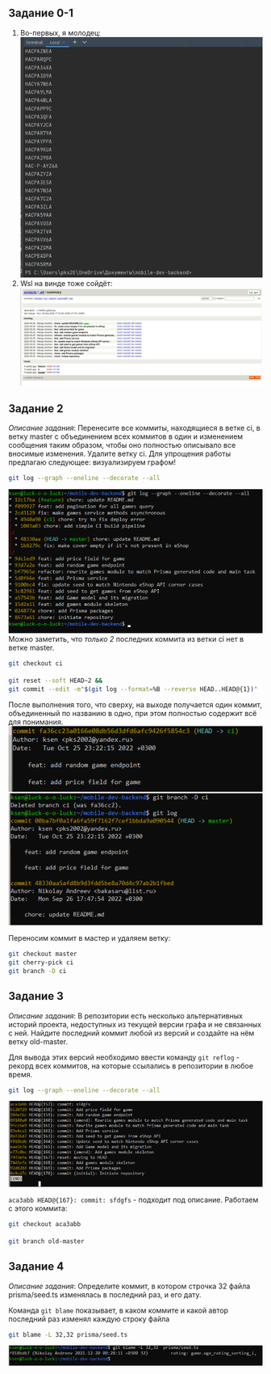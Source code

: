 ## Задание 0-1 ##
1. Во-первых, я молодец:
![avatar](./docs/0_1.png)
2. Wsl на винде тоже сойдёт:
![avatar](./docs/0_2.png)
## Задание 2 ##
_Описание задания_: Перенесите все коммиты, находящиеся в ветке ci, в ветку master с объединением всех коммитов в один и изменением сообщения таким образом, чтобы оно полностью описывало все вносимые изменения. Удалите ветку ci.
Для упрощения работы предлагаю следующее: визуализируем графом!
```bash
git log --graph --oneline --decorate --all
```
![avatar](./docs/2_1.png)
Можно заметить, что _только 2_ последних коммита из ветки ci нет в ветке master. 

```bash
git checkout ci

git reset --soft HEAD~2 && 
git commit --edit -m"$(git log --format=%B --reverse HEAD..HEAD@{1})"
```
После выполнения того, что сверху, на выходе получается один коммит, объединенный по названию в одно, при этом полностью содержит всё для понимания.
![avatar](./docs/2_2.png)
![avatar](./docs/2_3.png)

Переносим коммит в мастер и удаляем ветку:
```bash
git checkout master
git cherry-pick ci
git branch -D ci
```

## Задание 3 ##
_Описание задания_: В репозитории есть несколько альтернативных историй проекта, недоступных из текущей версии графа и не связанных с ней. Найдите последний коммит любой из версий и создайте на нём ветку old-master.

Для вывода этих версий необходимо ввести команду ```git reflog``` - рекорд всех коммитов, на которые ссылались в репозитории в любое время.

```bash
git log --graph --oneline --decorate --all
```
![avatar](./docs/3_1.png)

```aca3abb HEAD@{167}: commit: sfdgfs``` - подходит под описание. Работаем с этого коммита:

```bash
git checkout aca3abb

git branch old-master
```
## Задание 4 ##

_Описание задания_: Определите коммит, в котором строчка 32 файла prisma/seed.ts изменялась в последний раз, и его дату.

Команда ```git blame``` показывает, в каком коммите и какой автор последний раз изменял каждую строку файла

```bash
git blame -L 32,32 prisma/seed.ts
```

![avatar](./docs/4_1.png)
